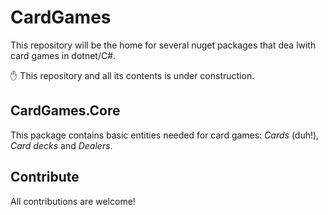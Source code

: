 # CardGames
This repository will be the home for several nuget packages that dea lwith card games in dotnet/C#.

:hand: This repository and all its contents is under construction.

## CardGames.Core
This package contains basic entities needed for card games: _Cards_ (duh!), _Card decks_ and _Dealers_.

## Contribute
All contributions are welcome!
